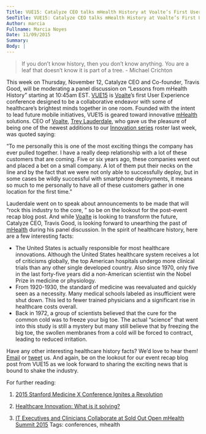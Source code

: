 ```yaml
---
Title: VUE15: Catalyze CEO talks mHealth History at Voalte’s First User Conference
SeoTitle: VUE15: Catalyze CEO talks mHealth History at Voalte’s First User Conference
Author: marcia
Fullname: Marcia Noyes
Date: 11/09/2015
Summary: 
Body: |
---
```

> If you don’t know history, then you don’t know anything. You are a leaf that doesn’t know it is part of a tree. - Michael Crichton

This week on Thursday, November 12, Catalyze CEO and Co-founder, Travis Good, will be moderating a panel discussion on “Lessons from mHealth History” starting at 10:45am EST. [VUE15](http://www.voalte.com/vue15/) is [Voalte](http://www.voalte.com/)’s first User Experience conference designed to be a collaborative endeavor with some of healthcare’s brightest minds together in one room. Founded with the intent to lead future mobile initiatives, VUE15 is geared toward innovative [mHealth](https://catalyze.io/solutions/mhealth) solutions. CEO of [Voalte](http://www.voalte.com/), [Trey Lauderdale](http://www.voalte.com/about-us/trey-lauderdale/), who gave us the pleasure of being one of the newest additions to our [Innovation series](https://catalyze.io/innovation) roster last week, was quoted saying:

“To me personally this is one of the most exciting things the company has ever pulled together. I have a really deep relationship with a lot of these customers that are coming. Five or six years ago, these companies went out and placed a bet on a small company. A lot of them put their necks on the line and by the fact that we were not only able to successfully deploy, but in some cases be wildly successful with smartphone deployments, it means so much to me personally to have all of these customers gather in one location for the first time.”

Lauderdale went on to speak about announcements to be made that will “rock this industry to the core, ” so be on the lookout for the post-event recap blog post. And while [Voalte](http://www.voalte.com/) is looking to transform the future, Catalyze CEO, Travis Good, is looking forward to unearthing the past of [mHealth](https://catalyze.io/solutions/mhealth) during his panel discussion. In the spirit of healthcare history, here are a few interesting facts:

- The United States is actually responsible for most healthcare innovations. Although the United States healthcare system receives a lot of criticisms globally, the top American hospitals undergo more clinical trials than any other single developed country. Also since 1970, only five in the last forty-five years did a non-American scientist win the Nobel Prize in medicine or physiology.
- From 1920-1930, the standard of medicine was reevaluated and quickly seen as a necessity. Many medical schools labeled as insufficient were shut down. This led to fewer trained physicians and a significant rise in healthcare costs overall.
- Back in 1972, a group of scientists believed that the cure for the common cold was to freeze your big toe. The actual “science” that went into this study is still a mystery but many still believe that by freezing the big toe, the swollen membranes from a cold will be forced to contract, leading to reduced irritation. 

Have any other interesting healthcare history facts? We’d love to hear them! [Email](hello@catalyze.io) or [tweet](https://twitter.com/catalyzeio) us. And again, be on the lookout for our event recap blog post from VUE15 as we look forward to sharing the exciting news that is bound to shake the industry.

For further reading:

1. [2015 Stanford Medicine X Conference Ignites a Revolution](https://catalyze.io/blog/stanford-medicine-x-conference-ignites-a-revolution)

2. [Healthcare Innovation: What is it solving?](https://catalyze.io/blog/healthcare-innovation-what-is-it-solving)

3. [IT Executives and Clinicians Collaborate at Sold Out Open mHealth Summit 2015](https://catalyze.io/blog/it-executives-and-clinicians-collaborate-at-sold-out-open-mhealth-summit-2015)
Tags: conferences, mhealth